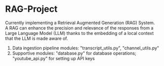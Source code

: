 # RAG-Project
Currently implementing a Retrieval Augmented Generation (RAG) System.<br>
A RAG can enhance the precision and relevance of the responses from a Large Language Model (LLM) 
thanks to the embedding of a local context that the LLM is made aware of. 

1. Data ingestion pipeline modules: "transcript_utils.py", "channel_utils.py"
2. Supportive modules: "database.py" for database operations; "youtube_api.py" for setting up API keys
